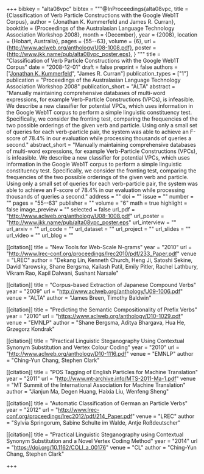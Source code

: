 +++
bibkey = "alta08vpc"
bibtex = """@InProceedings{alta08vpc,
  title     = {Classification of Verb Particle Constructions with the Google Web1T Corpus},
  author    = {Jonathan K. Kummerfeld and James R. Curran},
  booktitle = {Proceedings of the Australasian Language Technology Association Workshop 2008},
  month     = {December},
  year      = {2008},
  location  = {Hobart, Australia},
  pages     = {55--63},
  volume    = {6},
  url       = {http://www.aclweb.org/anthology/U08-1008.pdf},
  poster    = {http://www.jkk.name/pub/alta08vpc_poster.eps},
}
"""
title = "Classification of Verb Particle Constructions with the Google Web1T Corpus"
date = "2008-12-01"
draft = false
preprint = false
authors = ["<span style='text-decoration:underline;'>Jonathan K. Kummerfeld</span>", "James R. Curran"]
publication_types = ["1"]
publication = "Proceedings of the Australasian Language Technology Association Workshop 2008"
publication_short = "ALTA"
abstract = "Manually maintaining comprehensive databases of multi-word expressions, for example Verb-Particle Constructions (VPCs), is infeasible. We describe a new classifier for potential VPCs, which uses information in the Google Web1T corpus to perform a simple linguistic constituency test. Specifically, we consider the fronting test, comparing the frequencies of the two possible orderings of the given verb and particle. Using only a small set of queries for each verb-particle pair, the system was able to achieve an F-score of 78.4% in our evaluation while processing thousands of queries a second."
abstract_short = "Manually maintaining comprehensive databases of multi-word expressions, for example Verb-Particle Constructions (VPCs), is infeasible. We describe a new classifier for potential VPCs, which uses information in the Google Web1T corpus to perform a simple linguistic constituency test. Specifically, we consider the fronting test, comparing the frequencies of the two possible orderings of the given verb and particle. Using only a small set of queries for each verb-particle pair, the system was able to achieve an F-score of 78.4% in our evaluation while processing thousands of queries a second."
address = ""
doi = ""
issue = ""
number = ""
pages = "55--63"
publisher = ""
volume = "6"
math = true
highlight = false
image_preview = ""
selected = false
url_pdf = "http://www.aclweb.org/anthology/U08-1008.pdf"
url_poster = "http://www.jkk.name/pub/alta08vpc_poster.eps"
url_interview = ""
url_arxiv = ""
url_code = ""
url_dataset = ""
url_project = ""
url_slides = ""
url_video = ""
url_blog = ""

[[citation]]
title = "New Tools for Web-Scale N-grams"
year = "2010"
url = "http://www.lrec-conf.org/proceedings/lrec2010/pdf/233_Paper.pdf"
venue = "LREC"
author = "Dekang Lin, Kenneth Church, Heng Ji, Satoshi Sekine, David Yarowsky, Shane Bergsma, Kailash Patil, Emily Pitler, Rachel Lathbury, Vikram Rao, Kapil Dalwani, Sushant Narsale"

[[citation]]
title = "Corpus-based Extraction of Japanese Compound Verbs"
year = "2009"
url = "http://www.aclweb.org/anthology/U09-1006.pdf"
venue = "ALTA"
author = "James Breen, Timothy Baldwin"

[[citation]]
title = "Predicting the Semantic Compositionality of Prefix Verbs"
year = "2010"
url = "https://www.aclweb.org/anthology/D10-1029.pdf"
venue = "EMNLP"
author = "Shane Bergsma, Aditya Bhargava, Hua He, Grzegorz Kondrak"

[[citation]]
title = "Practical Linguistic Steganography Using Contextual Synonym Substitution and Vertex Colour Coding"
year = "2010"
url = "http://www.aclweb.org/anthology/D10-1116.pdf"
venue = "EMNLP"
author = "Ching-Yun Chang, Stephen Clark"

[[citation]]
title = "POS Tagging of English Particles for Machine Translation"
year = "2011"
url = "http://www.mt-archive.info/MTS-2011-Ma-1.pdf"
venue = "MT Summit of the International Association for Machine Translation"
author = "Jianjun Ma, Degen Huang, Haixia Liu, Wenfeng Sheng"

[[citation]]
title = "Automatic Classification of German an Particle Verbs"
year = "2012"
url = "http://www.lrec-conf.org/proceedings/lrec2012/pdf/214_Paper.pdf"
venue = "LREC"
author = "Sylvia Springorum, Sabine Schulte im Walde, Antje Roßdeutscher"

[[citation]]
title = "Practical Linguistic Steganography using Contextual Synonym Substitution and a Novel Vertex Coding Method"
year = "2014"
url = "https://doi.org/10.1162/COLI_a_00176"
venue = "CL"
author = "Ching-Yun Chang, Stephen Clark"


+++